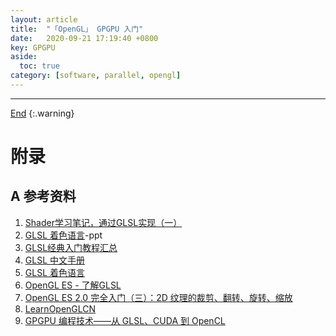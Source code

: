 ```yaml
---
layout: article
title:  "「OpenGL」 GPGPU 入门"
date:   2020-09-21 17:19:40 +0800
key: GPGPU
aside:
  toc: true
category: [software, parallel, opengl]
---
```

<span id='head'></span>

<!--more-->



-------------------  
[End](#head)
{:.warning}  


# 附录
## A 参考资料
1. [Shader学习笔记，通过GLSL实现（一）](https://www.ituring.com.cn/article/851)    
1. [GLSL 着色语言](https://wenku.baidu.com/view/b9d290502b160b4e767fcfaf.html)-ppt    
1. [GLSL经典入门教程汇总](https://blog.csdn.net/u013467442/article/details/44457869)    
1. [GLSL 中文手册](https://github.com/wshxbqq/GLSL-Card)   
1. [GLSL 着色语言](https://geek-docs.com/vulkan/glsl/glsl.html)   
1. [OpenGL ES - 了解GLSL](https://juejin.im/post/6844903935459721230)   
1. [OpenGL ES 2.0 完全入门（三）：2D 纹理的裁剪、翻转、旋转、缩放](https://blog.piasy.com/2017/10/06/Open-gl-es-android-2-part-3/index.html)    
1. [LearnOpenGLCN](https://learnopengl-cn.github.io/04%20Advanced%20OpenGL/08%20Advanced%20GLSL/)    
1. [GPGPU 编程技术——从 GLSL、CUDA 到 OpenCL](http://read.pudn.com/downloads724/doc/2899297/GPGPU%20CUDA%20OpenCL.pdf)      
